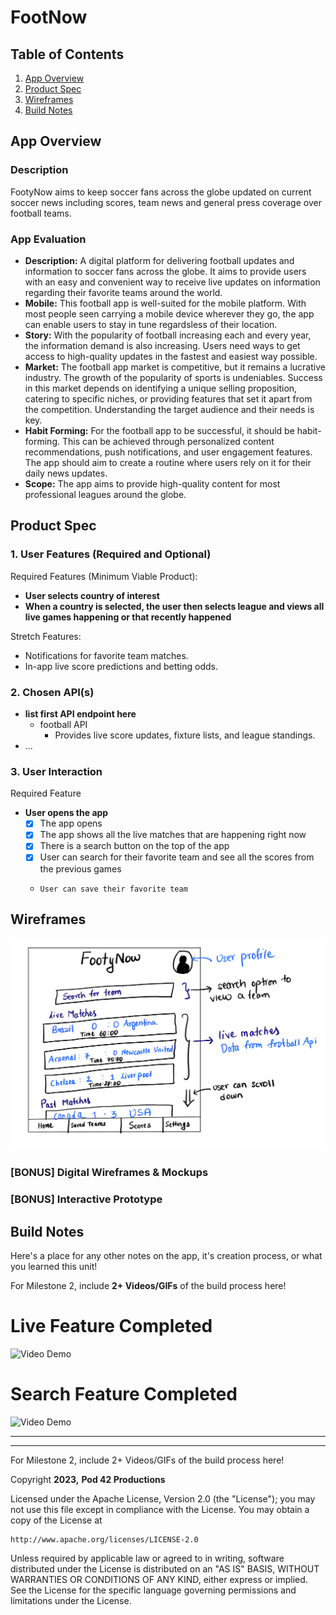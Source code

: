 # **FootNow**

## Table of Contents

1. [App Overview](#App-Overview)
1. [Product Spec](#Product-Spec)
1. [Wireframes](#Wireframes)
1. [Build Notes](#Build-Notes)

## App Overview

### Description 
FootyNow aims to keep soccer fans across the globe updated on current soccer news including scores, team news and general press coverage over football teams.


### App Evaluation

<!-- Evaluation of your app across the following attributes -->

- **Description:** A digital platform for delivering football updates and information to soccer fans across the globe. It aims to provide users with an easy and convenient way to receive live updates on information regarding their favorite teams around the world.
- **Mobile:** This football app is well-suited for the mobile platform. With most people seen carrying a mobile device wherever they go, the app can enable users to stay in tune regardsless of their location.
- **Story:** With the popularity of football increasing each and every year, the information demand is also increasing. Users need ways to get access to high-quality updates in the fastest and easiest way possible.
- **Market:** The football app market is competitive, but it remains a lucrative industry. The growth of the popularity of sports is undeniables. Success in this market depends on identifying a unique selling proposition, catering to specific niches, or providing features that set it apart from the competition. Understanding the target audience and their needs is key.
- **Habit Forming:** For the football app to be successful, it should be habit-forming. This can be achieved through personalized content recommendations, push notifications, and user engagement features. The app should aim to create a routine where users rely on it for their daily news updates.
- **Scope:** The app aims to provide high-quality content for most professional leagues around the globe.

## Product Spec

### 1. User Features (Required and Optional)

Required Features (Minimum Viable Product):

- **User selects country of interest**
- **When a country is selected, the user then selects league and views all live games happening or that recently happened**

Stretch Features:

- Notifications for favorite team matches.
- In-app live score predictions and betting odds.

### 2. Chosen API(s)

- **list first API endpoint here**
  - football API
    - Provides live score updates, fixture lists, and league standings.
- ...

### 3. User Interaction

Required Feature

- **User opens the app**
  - [X] The app opens
  - [X] The app shows all the live matches that are happening right now
  - [X] There is a search button on the top of the app
  - [X] User can search for their favorite team and see all the scores from the previous games
  -     User can save their favorite team 
  

## Wireframes

<!-- Add picture of your hand sketched wireframes in this section -->
<img src="https://github.com/Pod-42/Capstone-Project/blob/main/IMG_D421E7CC901D-1.jpeg" width=600>

### [BONUS] Digital Wireframes & Mockups

### [BONUS] Interactive Prototype

## Build Notes

Here's a place for any other notes on the app, it's creation 
process, or what you learned this unit!  

For Milestone 2, include **2+ Videos/GIFs** of the build process here!

# Live Feature Completed
<img src='https://github.com/Pod-42/Capstone-Project/blob/main/Kapture%202023-11-11%20at%2016.27.31.gif' title='Video Demo' width='' alt='Video Demo' />

# Search Feature Completed
<img src='https://github.com/Pod-42/Capstone-Project/blob/main/Kapture%202023-11-11%20at%2016.27.31.gif' title='Video Demo' width='' alt='Video Demo' />

---------
---------

For Milestone 2, include 2+ Videos/GIFs of the build process here!

Copyright **2023,** **Pod 42 Productions**

Licensed under the Apache License, Version 2.0 (the "License");
you may not use this file except in compliance with the License.
You may obtain a copy of the License at

    http://www.apache.org/licenses/LICENSE-2.0

Unless required by applicable law or agreed to in writing, software
distributed under the License is distributed on an "AS IS" BASIS,
WITHOUT WARRANTIES OR CONDITIONS OF ANY KIND, either express or implied.
See the License for the specific language governing permissions and
limitations under the License.
